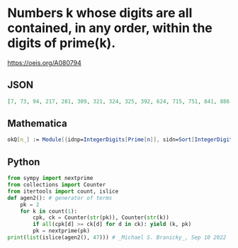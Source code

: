 # Numbers k whose digits are all contained, in any order, within the digits of prime\(k\)\.
https://oeis.org/A080794
## JSON
```JSON
[7, 73, 94, 217, 281, 309, 321, 324, 325, 392, 624, 715, 751, 841, 886, 945, 976, 1307, 1384, 1395, 1491, 1492, 1532, 1723, 1785, 1970, 2741, 2845, 2956, 2971, 2977, 3593, 3637, 3673, 3751, 3805, 4153, 4230, 4321, 4345, 4391, 4437, 4759, 4978, 4980, 5174, 5317]
```
## Mathematica
```Mathematica
okQ[n_] := Module[{idnp=IntegerDigits[Prime[n]], sidn=Sort[IntegerDigits[n]]}, Intersection[idnp, sidn]==sidn]; Select[Range[10000], okQ]
```
## Python
```Python
from sympy import nextprime
from collections import Counter
from itertools import count, islice
def agen2(): # generator of terms
    pk = 2
    for k in count(1):
        cpk, ck = Counter(str(pk)), Counter(str(k))
        if all(cpk[d] >= ck[d] for d in ck): yield (k, pk)
        pk = nextprime(pk)
print(list(islice(agen2(), 47))) # _Michael S. Branicky_, Sep 10 2022
```
